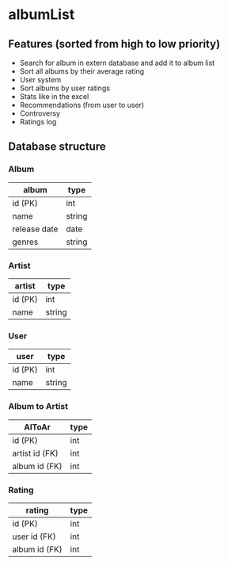 # albumList

## Features (sorted from high to low priority)

- Search for album in extern database and add it to album list
- Sort all albums by their average rating
- User system
- Sort albums by user ratings
- Stats like in the excel
- Recommendations (from user to user)
- Controversy
- Ratings log


## Database structure

### Album
album|type
-|-
id (PK)|int
name|string
release date|date
genres|string


### Artist
artist|type
-|-
id (PK)|int
name|string


### User
user|type
-|-
id (PK)|int
name|string


### Album to Artist
AlToAr|type
-|-
id (PK)|int
artist id (FK)|int
album id (FK)|int


### Rating 
rating|type
-|-
id (PK)|int
user id (FK)|int
album id (FK)|int
